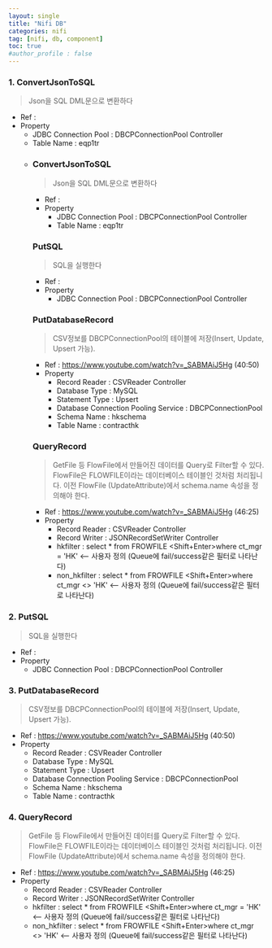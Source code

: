 ```yaml
---
layout: single
title: "Nifi DB"
categories: nifi
tag: [nifi, db, component]
toc: true
#author_profile : false
---
```




### 1. ConvertJsonToSQL
> Json을 SQL DML문으로 변환하다
* Ref : 
* Property
  - JDBC Connection Pool : DBCPConnectionPool Controller
  - Table Name : eqp1tr 
  - ### ConvertJsonToSQL
    > Json을 SQL DML문으로 변환하다
    * Ref : 
    * Property
      - JDBC Connection Pool : DBCPConnectionPool Controller
      - Table Name : eqp1tr 
    ### PutSQL
    > SQL을 실행한다
    * Ref : 
    * Property
      - JDBC Connection Pool : DBCPConnectionPool Controller
    ### PutDatabaseRecord
    > CSV정보를 DBCPConnectionPool의 테이블에 저장(Insert, Update, Upsert 가능). 
    * Ref : https://www.youtube.com/watch?v=_SABMAiJ5Hg (40:50)
    * Property
      - Record Reader : CSVReader Controller
      - Database Type : MySQL
      - Statement Type : Upsert
      - Database Connection Pooling Service : DBCPConnectionPool
      - Schema Name : hkschema
      - Table Name : contracthk 
    ### QueryRecord
    > GetFile 등 FlowFile에서 만들어진 데이터를 Query로 Filter할 수 있다. FlowFile은 FLOWFILE이라는 데이터베이스 테이블인 것처럼 처리됩니다. 이전 FlowFile (UpdateAttribute)에서 schema.name 속성을 정의해야 한다. 
    * Ref : https://www.youtube.com/watch?v=_SABMAiJ5Hg (46:25)
    * Property
      - Record Reader : CSVReader Controller
      - Record Writer : JSONRecordSetWriter Controller
      - hkfilter : select * from FROWFILE <Shift+Enter>where ct_mgr = 'HK' <-- 사용자 정의 (Queue에 fail/success같은 필터로 나타난다)
      - non_hkfilter : select * from FROWFILE <Shift+Enter>where ct_mgr <> 'HK' <-- 사용자 정의 (Queue에 fail/success같은 필터로 나타난다)
### 2. PutSQL
> SQL을 실행한다
* Ref : 
* Property
  - JDBC Connection Pool : DBCPConnectionPool Controller
### 3. PutDatabaseRecord
> CSV정보를 DBCPConnectionPool의 테이블에 저장(Insert, Update, Upsert 가능). 
* Ref : https://www.youtube.com/watch?v=_SABMAiJ5Hg (40:50)
* Property
  - Record Reader : CSVReader Controller
  - Database Type : MySQL
  - Statement Type : Upsert
  - Database Connection Pooling Service : DBCPConnectionPool
  - Schema Name : hkschema
  - Table Name : contracthk 
### 4. QueryRecord
> GetFile 등 FlowFile에서 만들어진 데이터를 Query로 Filter할 수 있다. FlowFile은 FLOWFILE이라는 데이터베이스 테이블인 것처럼 처리됩니다. 이전 FlowFile (UpdateAttribute)에서 schema.name 속성을 정의해야 한다. 
* Ref : https://www.youtube.com/watch?v=_SABMAiJ5Hg (46:25)
* Property
  - Record Reader : CSVReader Controller
  - Record Writer : JSONRecordSetWriter Controller
  - hkfilter : select * from FROWFILE <Shift+Enter>where ct_mgr = 'HK' <-- 사용자 정의 (Queue에 fail/success같은 필터로 나타난다)
  - non_hkfilter : select * from FROWFILE <Shift+Enter>where ct_mgr <> 'HK' <-- 사용자 정의 (Queue에 fail/success같은 필터로 나타난다)
